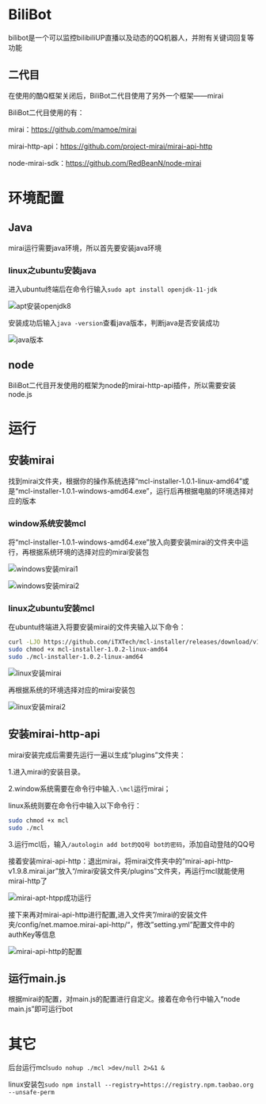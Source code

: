 # BiliBot

bilibot是一个可以监控bilibiliUP直播以及动态的QQ机器人，并附有关键词回复等功能

## 二代目

在使用的酷Q框架关闭后，BiliBot二代目使用了另外一个框架——mirai

BiliBot二代目使用的有：

mirai：https://github.com/mamoe/mirai

mirai-http-api：https://github.com/project-mirai/mirai-api-http

node-mirai-sdk：https://github.com/RedBeanN/node-mirai

# 环境配置

## Java

mirai运行需要java环境，所以首先要安装java环境

### linux之ubuntu安装java

进入ubuntu终端后在命令行输入`sudo apt install openjdk-11-jdk`

![apt安装openjdk8](E:\biliBot\images\apt安装openjdk11.png)

安装成功后输入`java -version`查看java版本，判断java是否安装成功

![java版本](E:\biliBot\images\java版本.png)

## node

BiliBot二代目开发使用的框架为node的mirai-http-api插件，所以需要安装node.js

# 运行

## 安装mirai

找到mirai文件夹，根据你的操作系统选择“mcl-installer-1.0.1-linux-amd64”或是“mcl-installer-1.0.1-windows-amd64.exe”，运行后再根据电脑的环境选择对应的版本

### window系统安装mcl

将“mcl-installer-1.0.1-windows-amd64.exe”放入向要安装mirai的文件夹中运行，再根据系统环境的选择对应的mirai安装包

![windows安装mirai1](E:\biliBot\images\windows安装mirai1.png)

![windows安装mirai2](E:\biliBot\images\windows安装mirai2.png)

### linux之ubuntu安装mcl

在ubuntu终端进入将要安装mirai的文件夹输入以下命令：

```bash
curl -LJO https://github.com/iTXTech/mcl-installer/releases/download/v1.0.2/mcl-installer-1.0.2-linux-amd64
sudo chmod +x mcl-installer-1.0.2-linux-amd64
sudo ./mcl-installer-1.0.2-linux-amd64
```

![linux安装mirai](E:\biliBot\images\linux安装mirai1.png)

再根据系统的环境选择对应的mirai安装包

![linux安装mirai2](E:\biliBot\images\linux安装mirai2.png)

## 安装mirai-http-api

mirai安装完成后需要先运行一遍以生成“plugins”文件夹：

1.进入mirai的安装目录。

2.window系统需要在命令行中输入`.\mcl`运行mirai；

linux系统则要在命令行中输入以下命令行：

```bash
sudo chmod +x mcl
sudo ./mcl
```

3.运行mcl后，输入`/autologin add bot的QQ号 bot的密码`，添加自动登陆的QQ号

接着安装mirai-api-http：退出mirai，将mirai文件夹中的“mirai-api-http-v1.9.8.mirai.jar”放入“/mirai安装文件夹/plugins”文件夹，再运行mcl就能使用mirai-http了

![mirai-apt-htpp成功运行](E:\biliBot\images\mirai-apt-htpp成功运行.png)

接下来再对mirai-api-http进行配置,进入文件夹”/mirai的安装文件夹/config/net.mamoe.mirai-api-http/“，修改”setting.yml”配置文件中的authKey等信息

![mirai-api-http的配置](E:\biliBot\images\mirai-api-http的配置.png)

## 运行main.js

根据mirai的配置，对main.js的配置进行自定义。接着在命令行中输入“node main.js”即可运行bot

# 其它

后台运行mcl`sudo nohup ./mcl >dev/null 2>&1 &`

linux安装包`sudo npm install --registry=https://registry.npm.taobao.org --unsafe-perm`